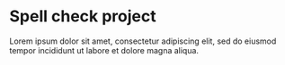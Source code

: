 # Spell check project

Lorem ipsum dolor sit amet, consectetur adipiscing elit, sed do eiusmod tempor incididunt ut labore et dolore magna aliqua.
